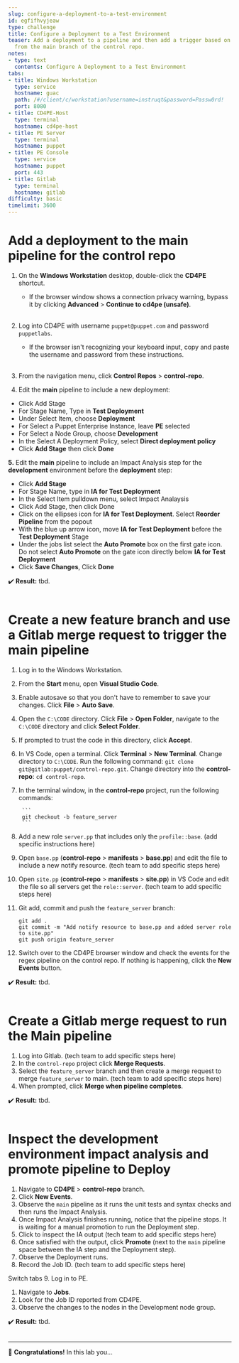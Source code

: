 ```yaml
---
slug: configure-a-deployment-to-a-test-environment
id: egfifhvyjeaw
type: challenge
title: Configure a Deployment to a Test Environment
teaser: Add a deployment to a pipeline and then add a trigger based on a merge request
  from the main branch of the control repo.
notes:
- type: text
  contents: Configure A Deployment to a Test Environment
tabs:
- title: Windows Workstation
  type: service
  hostname: guac
  path: /#/client/c/workstation?username=instruqt&password=Passw0rd!
  port: 8080
- title: CD4PE-Host
  type: terminal
  hostname: cd4pe-host
- title: PE Server
  type: terminal
  hostname: puppet
- title: PE Console
  type: service
  hostname: puppet
  port: 443
- title: Gitlab
  type: terminal
  hostname: gitlab
difficulty: basic
timelimit: 3600
---
```

Add a deployment to the main pipeline for the control repo
========
1. On the **Windows Workstation** desktop, double-click the **CD4PE** shortcut.
    - If the browser window shows a connection privacy warning, bypass it by clicking **Advanced** > **Continue to cd4pe (unsafe)**.<br><br>
2. Log into CD4PE with username `puppet@puppet.com` and password `puppetlabs`.
    - If the browser isn't recognizing your keyboard input, copy and paste the username and password from these instructions.<br><br>
3. From the navigation menu, click **Control Repos** > **control-repo**.

4. Edit the **main** pipeline to include a new deployment:
- Click Add Stage
- For Stage Name, Type in **Test Deployment**
- Under Select Item, choose **Deployment**
- For Select a Puppet Enterprise Instance, leave **PE** selected
- For Select a Node Group, choose **Development**
- In the Select A Deployment Policy, select **Direct deployment policy**
- Click **Add Stage** then click **Done**


**5.** Edit the **main** pipeline to include an Impact Analysis step for the **development** environment before the **deployment** step:
- Click **Add Stage**
- For Stage Name, type in **IA for Test Deployment**
- In the Select Item pulldown menu, select Impact Analaysis
- Click Add Stage, then click Done
- Click on the ellipses icon for **IA for Test Deployment**. Select **Reorder Pipeline** from the popout
- With the blue up arrow icon, move **IA for Test Deployment** before the **Test Deployment** Stage
- Under the jobs list select the **Auto Promote** box on the first gate icon. Do not select **Auto Promote** on the gate icon directly below **IA for Test Deployment**
- Click **Save Changes**, Click **Done**

✔️ **Result:** tbd. <br><br>

Create a new feature branch and use a Gitlab merge request to trigger the main pipeline
========
1. Log in to the Windows Workstation.
1. From the **Start** menu, open **Visual Studio Code**.
1. Enable autosave so that you don't have to remember to save your changes. Click **File** > **Auto Save**.
1. Open the `C:\CODE` directory. Click **File** > **Open Folder**, navigate to the `C:\CODE` directory and click **Select Folder**.
1. If prompted to trust the code in this directory, click **Accept**.
1. In VS Code, open a terminal. Click **Terminal** > **New Terminal**. Change directory to `C:\CODE`. Run the following command: `git clone git@gitlab:puppet/control-repo.git`. Change directory into the **control-repo**: `cd control-repo`.
1. In the terminal window, in the **control-repo** project, run the following commands:

        ```
        git checkout -b feature_server
        ```
3. Add a new role `server.pp` that includes only the `profile::base`. (add specific instructions here)
4. Open `base.pp` (**control-repo** > **manifests** > **base.pp**) and edit the file to include a new notify resource. (tech team to add specific steps here)
5. Open `site.pp` (**control-repo** > **manifests** > **site.pp**) in VS Code and edit the file so all servers get the `role::server`. (tech team to add specific steps here)
6. Git add, commit and push the `feature_server` branch:
    ```
    git add .
    git commit -m "Add notify resource to base.pp and added server role to site.pp"
    git push origin feature_server
    ```
7. Switch over to the CD4PE browser window and check the events for the regex pipeline on the control repo. If nothing is happening, click the **New Events** button.

✔️ **Result:** tbd. <br><br>

Create a Gitlab merge request to run the Main pipeline
========
1. Log into Gitlab. (tech team to add specific steps here)
2. In the `control-repo` project click **Merge Requests**.
3. Select the `feature_server` branch and then create a merge request to merge `feature_server` to main. (tech team to add specific steps here)
4. When prompted, click **Merge when pipeline completes**.

✔️ **Result:** tbd. <br><br>

Inspect the development environment impact analysis and promote pipeline to Deploy
========
1. Navigate to **CD4PE** > **control-repo** branch.
2. Click **New Events**.
3. Observe the `main` pipeline as it runs the unit tests and syntax checks and then runs the Impact Analysis.
4. Once Impact Analysis finishes running, notice that the pipeline stops. It is waiting for a manual promotion to run the Deployment step.
5. Click to inspect the IA output (tech team to add specific steps here)
6. Once satisfied with the output, click **Promote** (next to the `main` pipeline space between the IA step and the Deployment step).
7. Observe the Deployment runs.
8. Record the Job ID. (tech team to add specific steps here)

Switch tabs
9. Log in to PE.
1. Navigate to **Jobs**.
10. Look for the Job ID reported from CD4PE.
11. Observe the changes to the nodes in the Development node group.

✔️ **Result:** tbd. <br><br>

--------
🎈 **Congratulations!** In this lab you...